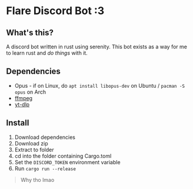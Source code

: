 # Flare Discord Bot :3
## What's this?
A discord bot written in rust using serenity. This bot exists as a way for me to learn rust and _do things_ with it.

## Dependencies
- Opus - if on Linux, do `apt install libopus-dev` on Ubuntu / `pacman -S opus` on Arch
- [ffmpeg](https://ffmpeg.org/download.html)
- [yt-dlp](https://github.com/yt-dlp/yt-dlp#installation)

## Install
1. Download dependencies
2. Download zip
3. Extract to folder
4. cd into the folder containing Cargo.toml
5. Set the `DISCORD_TOKEN` environment variable
6. Run `cargo run --release`

> Why tho lmao
